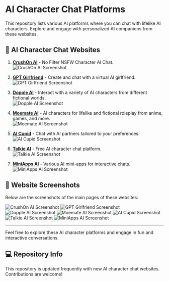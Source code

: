 # AI Character Chat Platforms

This repository lists various AI platforms where you can chat with lifelike AI characters. Explore and engage with personalized AI companions from these websites.

## 📜 AI Character Chat Websites

1. **[CrushOn AI](https://crushon.ai)** - No Filter NSFW Character AI Chat.  
   ![CrushOn AI Screenshot](images/crushon_screenshot.png)

2. **[GPT Girlfriend](https://www.gptgirlfriend.online)** - Create and chat with a virtual AI girlfriend.  
   ![GPT Girlfriend Screenshot](images/gptgirlfriend_screenshot.png)

3. **[Dopple AI](https://beta.dopple.ai/tag/milf)** - Interact with a variety of AI characters from different fictional worlds.  
   ![Dopple AI Screenshot](images/dopple_screenshot.png)

4. **[Moemate AI](https://www.moemate.io)** - AI characters for lifelike and fictional roleplay from anime, games, and more.  
   ![Moemate AI Screenshot](images/moemate_screenshot.png)

5. **[AI Cupid](https://www.aicupid.org)** - Chat with AI partners tailored to your preferences.  
   ![AI Cupid Screenshot](images/aicupid_screenshot.png)

6. **[Talkie AI](https://www.talkie-ai.com)** - Free AI character chat platform.  
   ![Talkie AI Screenshot](images/talkie_screenshot.png)

7. **[MiniApps AI](https://miniapps.ai)** - Various AI mini-apps for interactive chats.  
   ![MiniApps AI Screenshot](images/miniapps_screenshot.png)

## 📸 Website Screenshots

Below are the screenshots of the main pages of these websites:

![CrushOn AI Screenshot](images/crushon_screenshot.png)
![GPT Girlfriend Screenshot](images/gptgirlfriend_screenshot.png)
![Dopple AI Screenshot](images/dopple_screenshot.png)
![Moemate AI Screenshot](images/moemate_screenshot.png)
![AI Cupid Screenshot](images/aicupid_screenshot.png)
![Talkie AI Screenshot](images/talkie_screenshot.png)
![MiniApps AI Screenshot](images/miniapps_screenshot.png)

---

Feel free to explore these AI character platforms and engage in fun and interactive conversations.

## 💻 Repository Info

This repository is updated frequently with new AI character chat websites. Contributions are welcome!
